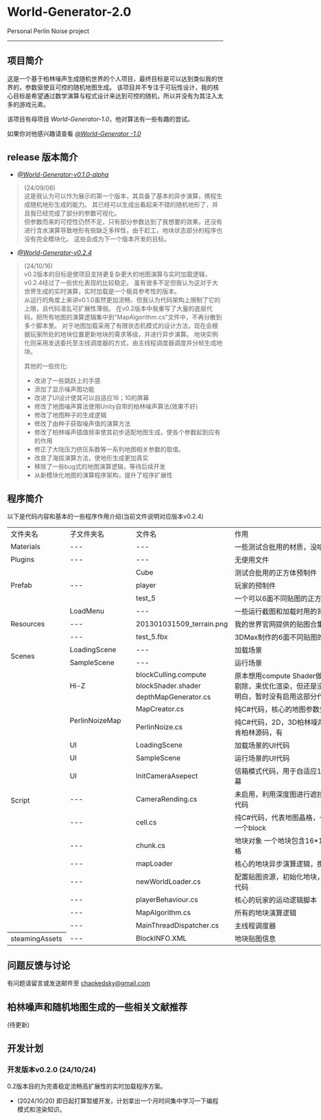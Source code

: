 # World-Generator-2.0
Personal Perlin Noise project
****
## 项目简介
这是一个基于柏林噪声生成随机世界的个人项目，最终目标是可以达到类似我的世界的，参数驱使且可控的随机地图生成。
该项目并不专注于可玩性设计，我的核心目标是希望通过数学演算与程式设计来达到可控的随机，所以并没有为其注入太多的游戏元素。

该项目有母项目 *World-Generator-1.0*，他对算法有一些有趣的尝试。　　　

如果你对他感兴趣请查看 [*@World-Generator -1.0*](https://github.com/LiPeizhou01/World-Generator)

## release 版本简介
* [*@World-Generator-v0.1.0-alpha*](https://github.com/LiPeizhou01/World-Generator-2.0/releases/tag/v0.1.0-alpha)
> (24/09/06)   
> 这是我认为可以作为展示的第一个版本，其具备了基本的异步演算，携程生成随机地形生成的能力。
> 其已经可以生成出看起来不错的随机地形了，并且我已经完成了部分的参数可视化。  
> 但参数而来的可控性仍然不足，只有部分参数达到了我想要的效果。还没有进行含水演算导致地形有些缺乏多样性，由于赶工，地块状态部分的程序也没有完全模块化。
> 这些会成为下一个版本开发的目标。

* [*@World-Generator-v0.2.4*](https://github.com/LiPeizhou01/World-Generator-2.0/releases/tag/v0.2.4)
> (24/10/16)   
>  v0.2版本的目标是使项目支持更复杂更大的地图演算与实时加载逻辑，v0.2.4经过了一些优化表现的比较稳定。
> 虽有很多不足但我认为这对于大世界生成的实时演算，实时加载是一个极具参考性的版本。   
> 从运行的角度上来讲v0.1.0虽然更加流畅，但我认为代码架构上限制了它的上限，且代码凌乱可扩展性薄弱。
> 在v0.2版本中我重写了大量的底层代码，把所有地图的演算逻辑集中到"MapAlgorithm.cs"文件中，不再分散到多个脚本里。
> 对于地图加载采用了有限状态机模式的设计方法，现在会根据玩家所处的地块位置更新地块的需求等级，并进行异步演算。
> 地块实例化则采用发送委托至主线调度器的方式，由主线程调度器调度并分帧生成地块。      
> 
> 其他的一些优化:
> * 改进了一些跳跃上的手感
> * 添加了显示噪声图功能
> * 改进了UI设计使其可以自适应16；10的屏幕
> * 修改了地图噪声算法使用Unity自带的柏林噪声算法(效果不好)
> * 修改了地图种子的生成逻辑
> * 修改了由种子获取噪声值的演算方法
> * 修改了柏林噪声插值频率使其初步适配地图生成，使各个参数起到应有的作用
> * 修正了大陆压力挤压系数等一系列地图相关参数的取值。
> * 改良了海拔演算方法，使地形生成更加真实
> * 移除了一些bug式的地图演算逻辑，等待后续开发
> * 从新模块化地图的演算程序架构，提升了程序扩展性

## 程序简介
以下是代码内容和基本的一些程序作用介绍(当前文件说明对应版本v0.2.4)
<table border=0 cellpadding=0 cellspacing=0 width=836 style='border-collapse:
 collapse;table-layout:fixed;width:628pt'>
 <col width=122 style='mso-width-source:userset;mso-width-alt:3904;width:92pt'>
 <col width=145 style='mso-width-source:userset;mso-width-alt:4640;width:109pt'>
 <col width=194 style='mso-width-source:userset;mso-width-alt:6208;width:146pt'>
 <col width=375 style='mso-width-source:userset;mso-width-alt:12000;width:281pt'>
 <tr height=25 style='height:18.75pt'>
  <td height=25 class=xl65 width=122 style='height:18.75pt;width:92pt'>文件夹名</td>
  <td class=xl65 width=145 style='border-left:none;width:109pt'>子文件夹名</td>
  <td class=xl65 width=194 style='border-left:none;width:146pt'>文件名</td>
  <td class=xl65 width=375 style='border-left:none;width:281pt'>作用</td>
 </tr>
 <tr height=25 style='height:18.75pt'>
  <td height=25 class=xl67 style='height:18.75pt;border-top:none'>Materials</td>
  <td class=xl67 style='border-top:none;border-left:none'>---</td>
  <td class=xl67 style='border-top:none;border-left:none'>---</td>
  <td class=xl66 style='border-top:none;border-left:none'>一些测试合批用的材质，没啥大用</td>
 </tr>
 <tr height=25 style='height:18.75pt'>
  <td height=25 class=xl67 style='height:18.75pt;border-top:none'>Plugins</td>
  <td class=xl67 style='border-top:none;border-left:none'>---</td>
  <td class=xl67 style='border-top:none;border-left:none'>---</td>
  <td class=xl66 style='border-top:none;border-left:none'>无使用文件</td>
 </tr>
 <tr height=25 style='height:18.75pt'>
  <td rowspan=3 height=75 class=xl68 style='height:56.25pt;border-top:none'>Prefab</td>
  <td rowspan=3 class=xl68 style='border-top:none'>---</td>
  <td class=xl68 style='border-top:none;border-left:none'>Cube</td>
  <td class=xl69 style='border-top:none;border-left:none'>测试合批用的正方体预制件</td>
 </tr>
 <tr height=25 style='height:18.75pt'>
  <td height=25 class=xl68 style='height:18.75pt;border-top:none;border-left:
  none'>player</td>
  <td class=xl69 style='border-top:none;border-left:none'>玩家的预制件</td>
 </tr>
 <tr height=25 style='height:18.75pt'>
  <td height=25 class=xl68 style='height:18.75pt;border-top:none;border-left:
  none'>test_5</td>
  <td class=xl69 style='border-top:none;border-left:none'>一个可以6面不同贴图的正方体预制件</td>
 </tr>
 <tr height=25 style='height:18.75pt'>
  <td rowspan=3 height=75 class=xl68 style='height:56.25pt;border-top:none'>Resources</td>
  <td class=xl67 style='border-top:none;border-left:none'>LoadMenu</td>
  <td class=xl66 style='border-top:none;border-left:none'>---</td>
  <td class=xl66 style='border-top:none;border-left:none'>一些运行截图和加载时用的背景动画</td>
 </tr>
 <tr height=25 style='height:18.75pt'>
  <td height=25 class=xl67 style='height:18.75pt;border-top:none;border-left:
  none'>---</td>
  <td class=xl66 style='border-top:none;border-left:none'>201301031509_terrain.png</td>
  <td class=xl66 style='border-top:none;border-left:none'>我的世界官网提供的贴图合集</td>
 </tr>
 <tr height=25 style='height:18.75pt'>
  <td height=25 class=xl67 style='height:18.75pt;border-top:none;border-left:
  none'>---</td>
  <td class=xl66 style='border-top:none;border-left:none'>test_5.fbx</td>
  <td class=xl66 style='border-top:none;border-left:none'>3DMax制作的6面不同贴图的正方体模型</td>
 </tr>
 <tr height=25 style='height:18.75pt'>
  <td rowspan=2 height=50 class=xl68 style='height:37.5pt;border-top:none'>Scenes</td>
  <td class=xl68 style='border-top:none;border-left:none'>LoadingScene</td>
  <td class=xl68 style='border-top:none;border-left:none'>---</td>
  <td class=xl68 style='border-top:none;border-left:none'>加载场景</td>
 </tr>
 <tr height=25 style='height:18.75pt'>
  <td height=25 class=xl68 style='height:18.75pt;border-top:none;border-left:
  none'>SampleScene</td>
  <td class=xl68 style='border-top:none;border-left:none'>---</td>
  <td class=xl68 style='border-top:none;border-left:none'>运行场景</td>
 </tr>
 <tr height=25 style='height:18.75pt'>
  <td rowspan=16 height=400 class=xl70 style='border-bottom:.5pt solid black;
  height:300.0pt;border-top:none'>Script</td>
  <td rowspan=3 class=xl68 style='border-top:none'>Hi-Z</td>
  <td class=xl66 style='border-top:none;border-left:none'>blockCulling.compute</td>
  <td rowspan=3 class=xl68 style='border-top:none'>原本想用compute
  Shader做一个gpu遮挡剔除，来优化渲染，但还是没有研究的太明白，暂时没有启用这部分代码</td>
 </tr>
 <tr height=25 style='height:18.75pt'>
  <td height=25 class=xl66 style='height:18.75pt;border-top:none;border-left:
  none'>blockShader.shader</td>
 </tr>
 <tr height=25 style='height:18.75pt'>
  <td height=25 class=xl66 style='height:18.75pt;border-top:none;border-left:
  none'>depthMapGenerator.cs</td>
 </tr>
 <tr height=25 style='height:18.75pt'>
  <td rowspan=2 height=50 class=xl68 style='height:37.5pt;border-top:none'>PerlinNoizeMap</td>
  <td class=xl72 style='border-top:none;border-left:none'>MapCreator.cs</td>
  <td class=xl72 style='border-top:none;border-left:none'>纯C#代码，核心的地图参数生成脚本</td>
 </tr>
 <tr height=25 style='height:18.75pt'>
  <td height=25 class=xl72 style='height:18.75pt;border-top:none;border-left:
  none'>PerlinNoize.cs</td>
  <td class=xl72 style='border-top:none;border-left:none'>纯C#代码，2D，3D柏林噪声代码参考自肯柏林源码，有<span
  style='display:none'>考虑转用Unity的噪声库</span></td>
 </tr>
 <tr height=25 style='height:18.75pt'>
  <td height=25 class=xl72 style='height:18.75pt;border-top:none'>UI</td>
  <td class=xl72 style='border-top:none;border-left:none'>LoadingScene</td>
  <td class=xl72 style='border-top:none;border-left:none'>加载场景的UI代码</td>
 </tr>
 <tr height=25 style='height:18.75pt'>
  <td height=25 class=xl72 style='height:18.75pt;border-top:none'>UI</td>
  <td class=xl72 style='border-top:none;border-left:none'>SampleScene</td>
  <td class=xl72 style='border-top:none;border-left:none'>运行场景的UI代码</td>
 </tr>
 <tr height=25 style='height:18.75pt'>
  <td height=25 class=xl66 style='height:18.75pt;border-top:none'>UI</td>
  <td class=xl66 style='border-top:none;border-left:none'>InitCameraAsepect</td>
  <td class=xl66 style='border-top:none;border-left:none'>信箱模式代码，用于自适应16:10比例屏幕</td>
 </tr>
 <tr height=25 style='height:18.75pt'>
  <td height=25 class=xl66 style='height:18.75pt;border-top:none'>---</td>
  <td class=xl66 style='border-top:none;border-left:none'>CameraRending.cs</td>
  <td class=xl66 style='border-top:none;border-left:none'>未启用，利用深度图进行遮挡剔除的部分代码</td>
 </tr>
 <tr height=25 style='height:18.75pt'>
  <td height=25 class=xl66 style='height:18.75pt;border-top:none'>---</td>
  <td class=xl66 style='border-top:none;border-left:none'>cell.cs</td>
  <td class=xl66 style='border-top:none;border-left:none'>纯C#代码，代表地图晶格，一个晶格记录一个block</td>
 </tr>
 <tr height=25 style='height:18.75pt'>
  <td height=25 class=xl66 style='height:18.75pt;border-top:none'>---</td>
  <td class=xl66 style='border-top:none;border-left:none'>chunk.cs</td>
  <td class=xl66 style='border-top:none;border-left:none'>地块对象
  一个地块包含16*16*256个晶格</td>
 </tr>
 <tr height=25 style='height:18.75pt'>
  <td height=25 class=xl66 style='height:18.75pt;border-top:none'>---</td>
  <td class=xl66 style='border-top:none;border-left:none'>mapLoader</td>
  <td class=xl66 style='border-top:none;border-left:none'>核心的地块异步演算逻辑，携程逻辑</td>
 </tr>
 <tr height=25 style='height:18.75pt'>
  <td height=25 class=xl66 style='height:18.75pt;border-top:none'>---</td>
  <td class=xl66 style='border-top:none;border-left:none'>newWorldLoader.cs</td>
  <td class=xl66 style='border-top:none;border-left:none'>配置贴图资源，初始化地块，运行逻辑等代码</td>
 </tr>
 <tr height=25 style='height:18.75pt'>
  <td height=25 class=xl66 style='height:18.75pt;border-top:none'>---</td>
  <td class=xl66 style='border-top:none;border-left:none'>playerBehaviour.cs</td>
  <td class=xl66 style='border-top:none;border-left:none'>核心的玩家的运动逻辑脚本</td>
 </tr>
 <tr height=25 style='height:18.75pt'>
  <td height=25 class=xl66 style='height:18.75pt;border-top:none'>---</td>
  <td class=xl66 style='border-top:none;border-left:none'>MapAlgorithm.cs</td>
  <td class=xl66 style='border-top:none;border-left:none'>所有的地块演算逻辑</td>
 </tr>
 <tr height=25 style='height:18.75pt'>
  <td height=25 class=xl66 style='height:18.75pt;border-top:none'>---</td>
  <td class=xl66 style='border-top:none;border-left:none'>MainThreadDispatcher.cs</td>
  <td class=xl66 style='border-top:none;border-left:none'>主线程调度器</td>
 </tr>
 <tr height=25 style='height:18.75pt'>
  <td height=25 class=xl66 style='height:18.75pt;border-top:none'>steamingAssets</td>
  <td class=xl66 style='border-top:none;border-left:none'>---</td>
  <td class=xl66 style='border-top:none;border-left:none'>BlockINFO.XML</td>
  <td class=xl66 style='border-top:none;border-left:none'>地块贴图信息</td>
 </tr>
 <![if supportMisalignedColumns]>
 <tr height=0 style='display:none'>
  <td width=122 style='width:92pt'></td>
  <td width=145 style='width:109pt'></td>
  <td width=194 style='width:146pt'></td>
  <td width=375 style='width:281pt'></td>
 </tr>
 <![endif]>
</table>

## 问题反馈与讨论
有问题请留言或发送邮件至 chaokedsky@gmail.com

## 柏林噪声和随机地图生成的一些相关文献推荐
(待更新)

## 开发计划
### 开发版本v0.2.0 (24/10/24)
0.2版本目的为完善稳定流畅高扩展性的实时加载程序方案。  
* (2024/10/20)  即日起打算暂缓开发，计划拿出一个月时间集中学习一下编程模式和渲染知识。